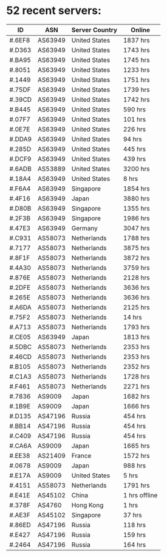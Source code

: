 # 52 recent servers:

| ID | ASN | Server Country | Online |
| ------ | ------ | ------ | ------ |
| #.6EF8 | AS63949 | United States | 1837 hrs |
| #.D363 | AS63949 | United States | 1743 hrs |
| #.BA95 | AS63949 | United States | 1745 hrs |
| #.8051 | AS63949 | United States | 1233 hrs |
| #.1449 | AS63949 | United States | 1751 hrs |
| #.75DF | AS63949 | United States | 1739 hrs |
| #.39CD | AS63949 | United States | 1742 hrs |
| #.B445 | AS63949 | United States | 590 hrs |
| #.07F7 | AS63949 | United States | 101 hrs |
| #.0E7E | AS63949 | United States | 226 hrs |
| #.DDA9 | AS63949 | United States | 94 hrs |
| #.285D | AS63949 | United States | 445 hrs |
| #.DCF9 | AS63949 | United States | 439 hrs |
| #.6ADB | AS53889 | United States | 3200 hrs |
| #.18A4 | AS63949 | United States | 8 hrs |
| #.F6A4 | AS63949 | Singapore | 1854 hrs |
| #.4F16 | AS63949 | Japan | 3880 hrs |
| #.D80B | AS63949 | Singapore | 1355 hrs |
| #.2F3B | AS63949 | Singapore | 1986 hrs |
| #.47E3 | AS63949 | Germany | 3047 hrs |
| #.C931 | AS58073 | Netherlands | 1788 hrs |
| #.7177 | AS58073 | Netherlands | 3875 hrs |
| #.8F1F | AS58073 | Netherlands | 3872 hrs |
| #.4A30 | AS58073 | Netherlands | 3759 hrs |
| #.876E | AS58073 | Netherlands | 2128 hrs |
| #.2DFE | AS58073 | Netherlands | 3636 hrs |
| #.265E | AS58073 | Netherlands | 3636 hrs |
| #.A6DA | AS58073 | Netherlands | 2125 hrs |
| #.75F2 | AS58073 | Netherlands | 14 hrs |
| #.A713 | AS58073 | Netherlands | 1793 hrs |
| #.CE05 | AS63949 | Japan | 1813 hrs |
| #.5DBC | AS58073 | Netherlands | 2353 hrs |
| #.46CD | AS58073 | Netherlands | 2353 hrs |
| #.B105 | AS58073 | Netherlands | 2352 hrs |
| #.C1A3 | AS58073 | Netherlands | 1728 hrs |
| #.F461 | AS58073 | Netherlands | 2271 hrs |
| #.7836 | AS9009 | Japan | 1682 hrs |
| #.1B9E | AS9009 | Japan | 1666 hrs |
| #.D135 | AS47196 | Russia | 454 hrs |
| #.BB14 | AS47196 | Russia | 454 hrs |
| #.C409 | AS47196 | Russia | 454 hrs |
| #.CA6A | AS9009 | Japan | 1665 hrs |
| #.EE38 | AS21409 | France | 1572 hrs |
| #.0678 | AS9009 | Japan | 988 hrs |
| #.E17A | AS9009 | United States | 5 hrs |
| #.4151 | AS58073 | Netherlands | 1791 hrs |
| #.E41E | AS45102 | China | 1 hrs offline |
| #.378F | AS4760 | Hong Kong | 1 hrs |
| #.AE3F | AS45102 | Singapore | 37 hrs |
| #.86ED | AS47196 | Russia | 118 hrs |
| #.E427 | AS47196 | Russia | 159 hrs |
| #.2464 | AS47196 | Russia | 164 hrs |

